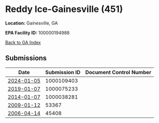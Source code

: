 # Reddy Ice-Gainesville (451)

**Location:** Gainesville, GA

**EPA Facility ID:** 100000194988

[Back to GA Index](../../index.md)

## Submissions

| Date | Submission ID | Document Control Number |
|------|--------------|-------------------------|
| [2024-01-05](submissions/1000109403.md) | 1000109403 |  |
| [2019-01-07](submissions/1000075233.md) | 1000075233 |  |
| [2014-01-07](submissions/1000038281.md) | 1000038281 |  |
| [2009-01-12](submissions/53367.md) | 53367 |  |
| [2006-04-14](submissions/45408.md) | 45408 |  |
